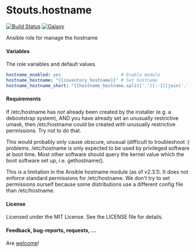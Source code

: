 Stouts.hostname
===============

[![Build Status](http://img.shields.io/travis/Stouts/Stouts.hostname.svg?style=flat-square)](https://travis-ci.org/Stouts/Stouts.hostname)
[![Galaxy](http://img.shields.io/badge/galaxy-Stouts.hostname-blue.svg?style=flat-square)](https://galaxy.ansible.com/list#/roles/845)

Ansible role for manage the hostname

#### Variables

The role variables and default values.

```yaml
hostname_enabled: yes                       # Enable module
hostname_hostname: "{{inventory_hostname}}" # Set hostname
hostname_hostname_short: "{{hostname_hostname.split('.')[:-1]|join('.')}}" # Set short hostname
```

#### Requirements

If /etc/hostname has *not* already been created by the installer
(e.g. a debootstrap system), AND you have already set an unusually
restrictive umask, then /etc/hostname could be created with
unusually restrictive permissions.  Try not to do that.

This would probably only cause obscure, unusual (difficult to troubleshoot :)
problems.  /etc/hostname is only expected to be used by privileged software
at boot time.  Most other software should query the kernel value which the
boot software set up, i.e. gethostname().

This is a limitation in the Ansible hostname module (as of v2.3.1).
It does not enforce standard permissions for /etc/hostname.
We don't try to set permissions ourself because some distributions use
a different config file than /etc/hostname.

#### License

Licensed under the MIT License. See the LICENSE file for details.

#### Feedback, bug-reports, requests, ...

Are [welcome](https://github.com/Stouts/Stouts.hostname/issues)!
